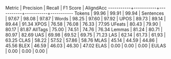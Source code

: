 Metric     | Precision |    Recall |  F1 Score | AligndAcc
-----------+-----------+-----------+-----------+-----------
Tokens     |     99.96 |     99.91 |     99.94 |
Sentences  |     97.67 |     98.08 |     97.87 |
Words      |     98.25 |     97.60 |     97.92 |
UPOS       |     89.73 |     89.14 |     89.44 |     91.34
XPOS       |     76.58 |     76.08 |     76.33 |     77.95
UFeats     |     80.43 |     79.90 |     80.17 |     81.87
AllTags    |     75.00 |     74.51 |     74.76 |     76.34
Lemmas     |     81.24 |     80.71 |     80.97 |     82.69
UAS        |     69.98 |     69.52 |     69.75 |     71.23
LAS        |     62.14 |     61.73 |     61.93 |     63.25
CLAS       |     58.22 |     57.52 |     57.86 |     58.76
MLAS       |     45.14 |     44.59 |     44.86 |     45.56
BLEX       |     46.59 |     46.03 |     46.30 |     47.02
ELAS       |      0.00 |      0.00 |      0.00 |
EULAS      |      0.00 |      0.00 |      0.00 |
